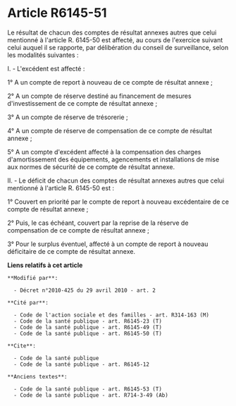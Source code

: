 # Article R6145-51

Le résultat de chacun des comptes de résultat annexes autres que celui mentionné à l'article R. 6145-50 est affecté, au cours
de l'exercice suivant celui auquel il se rapporte, par délibération du conseil de surveillance, selon les modalités
suivantes :

I. - L'excédent est affecté : 

1° A un compte de report à nouveau de ce compte de résultat annexe ;

2° A un compte de réserve destiné au financement de mesures d'investissement de ce compte de résultat annexe ;

3° A un compte de réserve de trésorerie ;

4° A un compte de réserve de compensation de ce compte de résultat annexe ;

5° A un compte d'excédent affecté à la compensation des charges d'amortissement des équipements, agencements et installations
de mise aux normes de sécurité de ce compte de résultat annexe.

II. - Le déficit de chacun des comptes de résultat annexes autres que celui mentionné à l'article R. 6145-50 est :

1° Couvert en priorité par le compte de report à nouveau excédentaire de ce compte de résultat annexe ;

2° Puis, le cas échéant, couvert par la reprise de la réserve de compensation de ce compte de résultat annexe ;

3° Pour le surplus éventuel, affecté à un compte de report à nouveau déficitaire de ce compte de résultat annexe.

**Liens relatifs à cet article**

	**Modifié par**:

	  - Décret n°2010-425 du 29 avril 2010 - art. 2

	**Cité par**:

	  - Code de l'action sociale et des familles - art. R314-163 (M)
	  - Code de la santé publique - art. R6145-23 (T)
	  - Code de la santé publique - art. R6145-49 (T)
	  - Code de la santé publique - art. R6145-50 (T)

	**Cite**:

	  - Code de la santé publique
	  - Code de la santé publique - art. R6145-12

	**Anciens textes**:

	  - Code de la santé publique - art. R6145-53 (T)
	  - Code de la santé publique - art. R714-3-49 (Ab)
